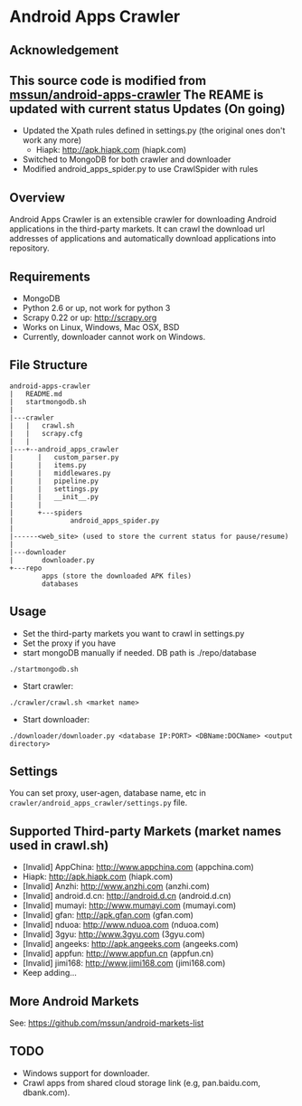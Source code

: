 Android Apps Crawler
====================
Acknowledgement
---------------
This source code is modified from [mssun/android-apps-crawler](https://github.com/mssun/android-apps-crawler)
The REAME is updated with current status
Updates (On going)
------------------
* Updated the Xpath rules defined in settings.py (the original ones don't work any more)
    * Hiapk: http://apk.hiapk.com (hiapk.com)
* Switched to MongoDB for both crawler and downloader
* Modified android_apps_spider.py to use CrawlSpider with rules
    
Overview
--------
Android Apps Crawler is an extensible crawler for downloading Android applications in the third-party markets.
It can crawl the download url addresses of applications and automatically download applications
into repository.

Requirements
------------
* MongoDB
* Python 2.6 or up, not work for python 3
* Scrapy 0.22 or up: http://scrapy.org 
* Works on Linux, Windows, Mac OSX, BSD
* Currently, downloader cannot work on Windows.

File Structure
--------------
```
android-apps-crawler
|   README.md
|   startmongodb.sh
|
|---crawler
|   |   crawl.sh
|   |   scrapy.cfg
|   |  
|---+--android_apps_crawler
|      |   custom_parser.py
|      |   items.py
|      |   middlewares.py
|      |   pipeline.py
|      |   settings.py
|      |   __init__.py
|      |
|      +---spiders
|              android_apps_spider.py 
|
|------<web_site> (used to store the current status for pause/resume)
|
|---downloader
|       downloader.py
+---repo
        apps (store the downloaded APK files)
        databases

```
Usage
-----
* Set the third-party markets you want to crawl in settings.py
* Set the proxy if you have
* start mongoDB manually if needed. DB path is ./repo/database
```
./startmongodb.sh
```
* Start crawler: 
```
./crawler/crawl.sh <market name>
```
* Start downloader:
```
./downloader/downloader.py <database IP:PORT> <DBName:DOCName> <output directory>
```

Settings
--------
You can set proxy, user-agen, database name, etc in ```crawler/android_apps_crawler/settings.py``` file.

Supported Third-party Markets (market names used in crawl.sh)
-----------------------------
* [Invalid] AppChina: http://www.appchina.com (appchina.com)
* Hiapk: http://apk.hiapk.com (hiapk.com)
* [Invalid] Anzhi: http://www.anzhi.com (anzhi.com)
* [Invalid] android.d.cn: http://android.d.cn (android.d.cn)
* [Invalid] mumayi: http://www.mumayi.com (mumayi.com)
* [Invalid] gfan: http://apk.gfan.com (gfan.com)
* [Invalid] nduoa: http://www.nduoa.com (nduoa.com)
* [Invalid] 3gyu: http://www.3gyu.com (3gyu.com)
* [Invalid] angeeks: http://apk.angeeks.com (angeeks.com)
* [Invalid] appfun: http://www.appfun.cn (appfun.cn)
* [Invalid] jimi168: http://www.jimi168.com (jimi168.com)
* Keep adding...

More Android Markets
--------------------
See: https://github.com/mssun/android-markets-list

TODO
----
* Windows support for downloader.
* Crawl apps from shared cloud storage link (e.g, pan.baidu.com, dbank.com).
